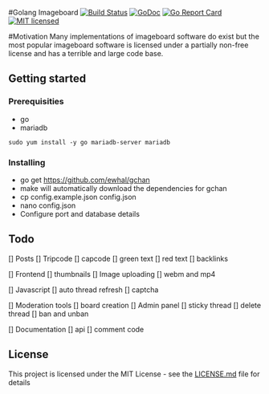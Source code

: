 #Golang Imageboard
[![Build Status](https://travis-ci.org/ewhal/gchan.svg?branch=master)](https://travis-ci.org/ewhal/gchan) [![GoDoc](https://godoc.org/github.com/ewhal/gchan?status.svg)](https://godoc.org/github.com/ewhal/gchan) [![Go Report Card](https://goreportcard.com/badge/github.com/ewhal/gchan)](https://goreportcard.com/report/github.com/ewhal/gchan) [![MIT
licensed](https://img.shields.io/badge/license-MIT-blue.svg)](https://raw.githubusercontent.com/ewhal/gchan/master/LICENSE.md)

#Motivation
Many implementations of imageboard software do exist but the most popular imageboard software is licensed under a partially non-free license and has a terrible and large code base.

## Getting started
### Prerequisities
* go
* mariadb

```
sudo yum install -y go mariadb-server mariadb
```

### Installing

* go get https://github.com/ewhal/gchan
* make will automatically download the dependencies for gchan
* cp config.example.json config.json
* nano config.json
* Configure port and database details

## Todo
[] Posts
  [] Tripcode
  [] capcode
  [] green text
  [] red text
  [] backlinks
  
[] Frontend
  [] thumbnails
  [] Image uploading
  [] webm and mp4
  
[] Javascript
  [] auto thread refresh
  [] captcha

[] Moderation tools
  [] board creation
  [] Admin panel
  [] sticky thread
  [] delete thread
  [] ban and unban
  
[] Documentation
  [] api
  [] comment code
  
## License

This project is licensed under the MIT License - see the [LICENSE.md](LICENSE.md) file for details

